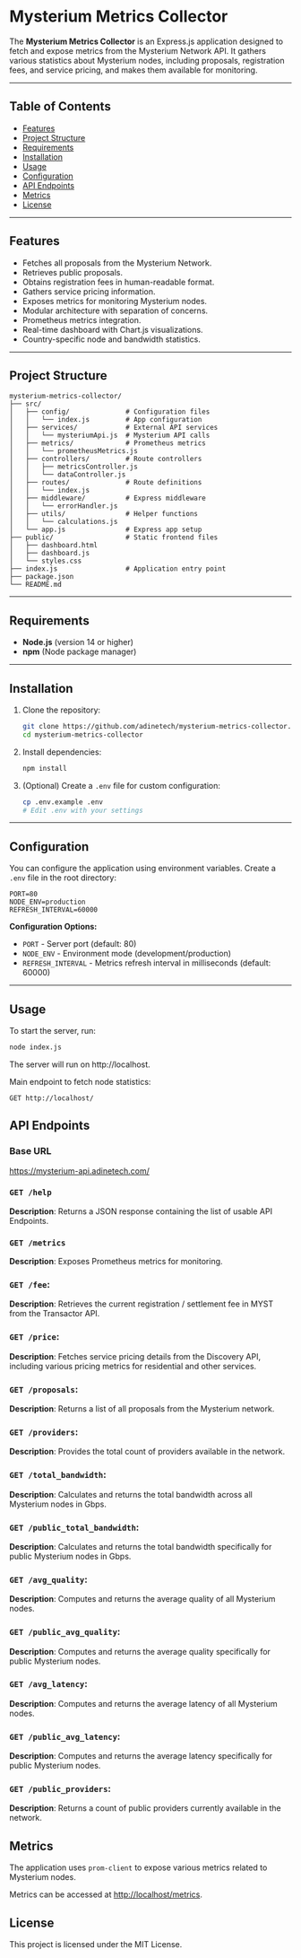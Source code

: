 # Mysterium Metrics Collector

The **Mysterium Metrics Collector** is an Express.js application designed to fetch and expose metrics from the Mysterium Network API. It gathers various statistics about Mysterium nodes, including proposals, registration fees, and service pricing, and makes them available for monitoring.

---

## Table of Contents
- [Features](#features)
- [Project Structure](#project-structure)
- [Requirements](#requirements)
- [Installation](#installation)
- [Usage](#usage)
- [Configuration](#configuration)
- [API Endpoints](#api-endpoints)
- [Metrics](#metrics)
- [License](#license)

---

## Features
- Fetches all proposals from the Mysterium Network.
- Retrieves public proposals.
- Obtains registration fees in human-readable format.
- Gathers service pricing information.
- Exposes metrics for monitoring Mysterium nodes.
- Modular architecture with separation of concerns.
- Prometheus metrics integration.
- Real-time dashboard with Chart.js visualizations.
- Country-specific node and bandwidth statistics.

---

## Project Structure

```
mysterium-metrics-collector/
├── src/
│   ├── config/              # Configuration files
│   │   └── index.js         # App configuration
│   ├── services/            # External API services
│   │   └── mysteriumApi.js  # Mysterium API calls
│   ├── metrics/             # Prometheus metrics
│   │   └── prometheusMetrics.js
│   ├── controllers/         # Route controllers
│   │   ├── metricsController.js
│   │   └── dataController.js
│   ├── routes/              # Route definitions
│   │   └── index.js
│   ├── middleware/          # Express middleware
│   │   └── errorHandler.js
│   ├── utils/               # Helper functions
│   │   └── calculations.js
│   └── app.js               # Express app setup
├── public/                  # Static frontend files
│   ├── dashboard.html
│   ├── dashboard.js
│   └── styles.css
├── index.js                 # Application entry point
├── package.json
└── README.md
```

---

## Requirements
- **Node.js** (version 14 or higher)
- **npm** (Node package manager)

---

## Installation
1. Clone the repository:
    ```bash
    git clone https://github.com/adinetech/mysterium-metrics-collector.git
    cd mysterium-metrics-collector
    ```

2. Install dependencies:
    ```bash
    npm install
    ```

3. (Optional) Create a `.env` file for custom configuration:
    ```bash
    cp .env.example .env
    # Edit .env with your settings
    ```

---

## Configuration

You can configure the application using environment variables. Create a `.env` file in the root directory:

```env
PORT=80
NODE_ENV=production
REFRESH_INTERVAL=60000
```

**Configuration Options:**
- `PORT` - Server port (default: 80)
- `NODE_ENV` - Environment mode (development/production)
- `REFRESH_INTERVAL` - Metrics refresh interval in milliseconds (default: 60000)

---

## Usage
To start the server, run:
```bash
node index.js
```

The server will run on http://localhost.

Main endpoint to fetch node statistics:
```
GET http://localhost/
```

## API Endpoints

### Base URL
https://mysterium-api.adinetech.com/

### `GET /help`
**Description**: Returns a JSON response containing the list of usable API Endpoints.

### `GET /metrics`
**Description**: Exposes Prometheus metrics for monitoring.

### `GET /fee`:
**Description**: Retrieves the current registration / settlement fee in MYST from the Transactor API.

### `GET /price`:
**Description**: Fetches service pricing details from the Discovery API, including various pricing metrics for residential and other services.

### `GET /proposals`:
**Description**: Returns a list of all proposals from the Mysterium network.

### `GET /providers`:
**Description**: Provides the total count of providers available in the network.

### `GET /total_bandwidth`:
**Description**: Calculates and returns the total bandwidth across all Mysterium nodes in Gbps.

### `GET /public_total_bandwidth`:
**Description**: Calculates and returns the total bandwidth specifically for public Mysterium nodes in Gbps.

### `GET /avg_quality`:
**Description**: Computes and returns the average quality of all Mysterium nodes.

### `GET /public_avg_quality`:
**Description**: Computes and returns the average quality specifically for public Mysterium nodes.

### `GET /avg_latency`:
**Description**: Computes and returns the average latency of all Mysterium nodes.

### `GET /public_avg_latency`:
**Description**: Computes and returns the average latency specifically for public Mysterium nodes.

### `GET /public_providers`:
**Description**: Returns a count of public providers currently available in the network.

## Metrics

The application uses `prom-client` to expose various metrics related to Mysterium nodes.

Metrics can be accessed at [http://localhost/metrics](http://localhost/metrics).

## License

This project is licensed under the MIT License.
